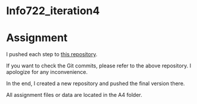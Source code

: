 # Info722_iteration4

# Assignment
I pushed each step to [this repository](https://github.com/yihaiwu17/aws-instance-fork). 

If you want to check the Git commits, please refer to the above repository. I apologize for any inconvenience.

In the end, I created a new repository and pushed the final version there.

All assignment files or data are located in the A4 folder.
